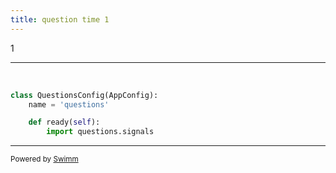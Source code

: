 ```yaml
---
title: question time 1
---
```

1

<SwmSnippet path="/questions/apps.py" line="4">

---

&nbsp;

```python
class QuestionsConfig(AppConfig):
    name = 'questions'

    def ready(self):
        import questions.signals
```

---

</SwmSnippet>

<SwmMeta version="3.0.0" repo-id="U0sVB7lC9at5XPOW1TBW" repo-name="question-time"><sup>Powered by [Swimm](http://localhost:5000/)</sup></SwmMeta>
